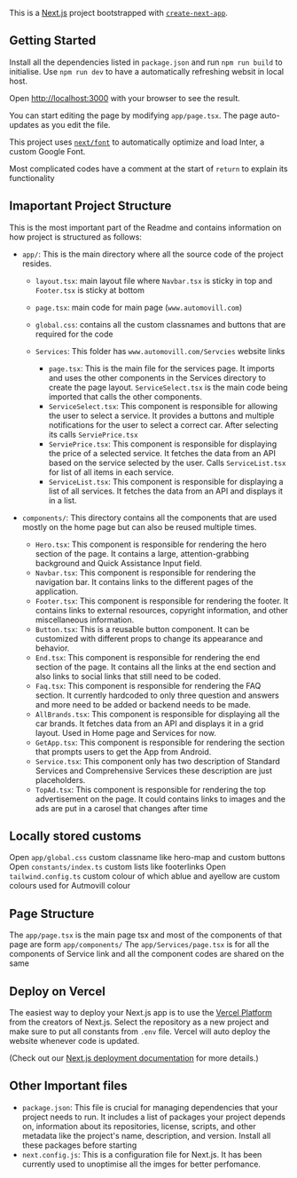 This is a [Next.js](https://nextjs.org/) project bootstrapped with [`create-next-app`](https://github.com/vercel/next.js/tree/canary/packages/create-next-app).

## Getting Started

Install all the dependencies listed in `package.json` and run `npm run build` to initialise. Use `npm run dev` to have a automatically refreshing websit in local host.

Open [http://localhost:3000](http://localhost:3000) with your browser to see the result.

You can start editing the page by modifying `app/page.tsx`. The page auto-updates as you edit the file.

This project uses [`next/font`](https://nextjs.org/docs/basic-features/font-optimization) to automatically optimize and load Inter, a custom Google Font.

Most complicated codes have a comment at the start of `return` to explain its functionality

## Imaportant Project Structure

This is the most important part of the Readme and contains information on how project is structured as follows:

- `app/`: This is the main directory where all the source code of the project resides.
  - `layout.tsx`: main layout file where `Navbar.tsx` is sticky in top and `Footer.tsx` is sticky at bottom
  - `page.tsx`: main code for main page (`www.automovill.com`) 
  - `global.css`: contains all the custom classnames and buttons that are required for the code

  - `Services`: This folder has `www.automovill.com/Servcies` website links
    - `page.tsx`: This is the main file for the services page. It imports and uses the other components in the Services directory to create the page layout. `ServiceSelect.tsx` is the main code being imported that calls the other components.
    - `ServiceSelect.tsx`: This component is responsible for allowing the user to select a service. It provides a buttons and multiple notifications for the user to select a correct car. After selecting its calls `ServiePrice.tsx`
    - `ServiePrice.tsx`: This component is responsible for displaying the price of a selected service. It fetches the data from an API based on the service selected by the user. Calls `ServiceList.tsx` for list of all items in each service.
    - `ServiceList.tsx`: This component is responsible for displaying a list of all services. It fetches the data from an API and displays it in a list.
    
- `components/`: This directory contains all the components that are used mostly on the home page but can also be reused multiple times.
  - `Hero.tsx`: This component is responsible for rendering the hero section of the page. It contains a large, attention-grabbing background and Quick Assistance Input field.
  - `Navbar.tsx`: This component is responsible for rendering the navigation bar. It contains links to the different pages of the application.
  - `Footer.tsx`: This component is responsible for rendering the footer. It contains links to external resources, copyright information, and other miscellaneous information.
  - `Button.tsx`: This is a reusable button component. It can be customized with different props to change its appearance and behavior.
  - `End.tsx`: This component is responsible for rendering the end section of the page. It contains all the links at the end section and also links to social links that still need to be coded.
  - `Faq.tsx`: This component is responsible for rendering the FAQ section. It currently hardcoded to only three question and answers and more need to be added or backend needs to be made.
  - `AllBrands.tsx`: This component is responsible for displaying all the car brands. It fetches data from an API and displays it in a grid layout. Used in Home page and Services for now.
  - `GetApp.tsx`: This component is responsible for rendering the section that prompts users to get the App from Android.
  - `Service.tsx`: This component only has two description of Standard Services and Comprehensive Services these description are just placeholders.
  - `TopAd.tsx`: This component is responsible for rendering the top advertisement on the page. It could contains links to images and the ads are put in a carosel that changes after time

## Locally stored customs
Open `app/global.css` custom classname like hero-map and custom buttons
Open `constants/index.ts` custom lists like footerlinks
Open `tailwind.config.ts` custom colour of which ablue and ayellow are custom colours used for Autmovill colour

## Page Structure
The `app/page.tsx` is the main page tsx and most of the components of that page are form `app/components/`
The `app/Services/page.tsx` is for all the components of Service link and all the component codes are shared on the same

## Deploy on Vercel

The easiest way to deploy your Next.js app is to use the [Vercel Platform](https://vercel.com/new?utm_medium=default-template&filter=next.js&utm_source=create-next-app&utm_campaign=create-next-app-readme) from the creators of Next.js.
Select the repository as a new project and make sure to put all constants from `.env` file. Vercel will auto deploy the website whenever code is updated.

(Check out our [Next.js deployment documentation](https://nextjs.org/docs/deployment) for more details.)

## Other Important files

- `package.json`: This file is crucial for managing dependencies that your project needs to run. It includes a list of packages your project depends on, information about its repositories, license, scripts, and other metadata like the project's name, description, and version. Install all these packages before starting
- `next.config.js`: This is a configuration file for Next.js. It has been currently used to unoptimise all the imges for better perfomance.